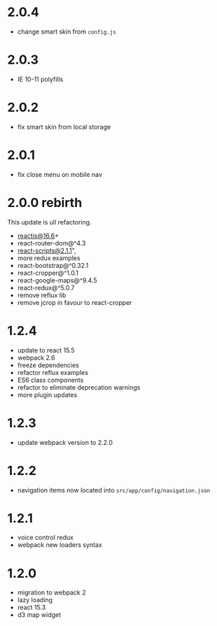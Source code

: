 # 2.0.4
  * change smart skin from `config.js`

# 2.0.3
  * IE 10-11 polyfills

# 2.0.2
  * fix smart skin from local storage

# 2.0.1 
  * fix close menu on mobile nav

# 2.0.0 rebirth
  This update is ull refactoring.
  * reactjs@16.6+
  * react-router-dom@^4.3
  * react-scripts@2.1.1",
  * more redux examples 
  * react-bootstrap@^0.32.1
  * react-cropper@^1.0.1
  * react-google-maps@^9.4.5
  * react-redux@^5.0.7
  * remove reflux lib
  * remove jcrop in favour to react-cropper


# 1.2.4
  * update to react 15.5
  * webpack 2.6
  * freeze dependencies
  * refactor reflux examples
  * ES6 class components
  * refactor to eliminate deprecation warnings
  * more plugin updates

# 1.2.3
  * update webpack version to 2.2.0

# 1.2.2
  * navigation items now located into `src/app/config/navigation.json`  

# 1.2.1  
  * voice control redux
  * webpack new loaders syntax
   
# 1.2.0
  * migration to webpack 2 
  * lazy loading
  * react 15.3
  * d3 map widget
  